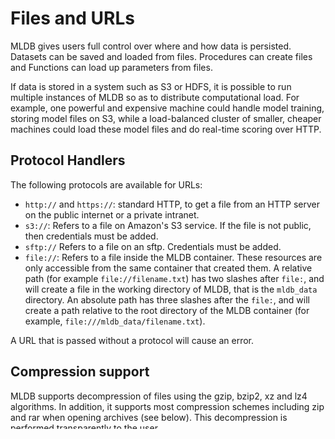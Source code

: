 # Files and URLs

MLDB gives users full control over where and how data is persisted. Datasets can be saved and loaded from files. Procedures can create files and Functions can load up parameters from files.

If data is stored in a system such as S3 or HDFS, it is possible to run multiple instances of MLDB so as to distribute computational load. For example, one powerful and expensive machine could handle model training, storing model files on S3, while a load-balanced cluster of smaller, cheaper machines could load these model files and do real-time scoring over HTTP.

## Protocol Handlers

The following protocols are available for URLs:

- `http://` and `https://`: standard HTTP, to get a file from an HTTP server on the public
  internet or a private intranet.
- `s3://`: Refers to a file on Amazon's S3 service.  If the file is not public, then
  credentials must be added.
- `sftp://` Refers to a file on an sftp. Credentials must be added.
- `file://`: Refers to a file inside the MLDB container.  These resources are only
  accessible from the same container that created them.  A relative path (for example
  `file://filename.txt`) has two slashes after `file:`, and will create a file in the
   working directory of MLDB, that is the `mldb_data` directory.  An absolute path has
   three slashes after the `file:`, and will create a path relative to the root
   directory of the MLDB container (for example, `file:///mldb_data/filename.txt`).

A URL that is passed without a protocol will cause an error.

## Compression support

MLDB supports decompression of files using the gzip, bzip2, xz and lz4 algorithms.
In addition, it supports most compression schemes including zip and rar when
opening archives (see below).  This decompression is performed transparently
to the user.

## Accessing files inside archives

It is possible to extract files from archives, by using the `archive+` scheme
prefix.  This is done by:

1.  Obtain a URI to the archive itself, for example `http://site.com/files.zip'
2.  Add the prefix `archive+` to the file, to show that we should be entering
    in to the archive.  So our example becomes `archive+http://site.com/files.zip`.
3.  Add a `#` character and the path of the file within the archive to extract.
    So the final URI to load becomes `archive+http://site.com/files.zip#path/file.txt`

Most archive formats, including compressed, are supported with this scheme.
Note that extracting a file from an archive may require loading the entire
archive, so for complex manipulation of archives it's still better to use
external tools.

## Credentials

MLDB can store credentials and supply them whenever required.

MLDB exposes a REST API which is accessible at the route `/v1/credentials`. It
is also possible to specify credentials when starting MLDB.  Please refer
to the [BatchMode](BatchMode.md) Section for details.

### Credential rules

Credentials are specified by giving rules.  A credential rule contains two parts:

1.  The credentials, which gives the actual secret information to access a resource as well
    as the location of that resource and other metadata required for the service
    hosting the resource to complete the request;
2.  A rule which includes the resource type (e.g. S3) and a resource path prefix.
    The rule allows a user to store many credentials for the same service
    and control when the credentials is used.

When a resource that requires credentials is requested, MLDB will scan the stored
rules for matching credentials.  The matching is performed on the resource path
using prefixes.  For example, suppose that two sets of credentials are stored
in MLDB for the AWS S3 service, one set with read-only access

```
{
  "store":{
    "resource":"s3://public.example.com",
    "resourceType":"aws:s3",
    "credential":{
      "protocol":"http",
      "location":"s3.amazonaws.com",
      "id":"<READ ACCESS KEY ID>",
      "secret":"<READ ACCESS KEY>",
      "validUntil":"2030-01-01T00:00:00Z"
    }
  }
}
```

and one set with read-write access

```
{
  "store":{
    "resource":"s3://public.example.com/mystuff",
    "resourceType":"aws:s3",
    "credential":{
      "protocol":"http",
      "location":"s3.amazonaws.com",
      "id":"<READ-WRITE ACCESS KEY ID>",
      "secret":"<READ-WRITE ACCESS KEY>",
      "validUntil":"2030-01-01T00:00:00Z"
    }
  }
}
```
When requesting this resource `s3://public.example.com/text.csv`, MLDB will match the first
rule only because its `resource` field is a prefix of the resource path and it will therefore
use the read-only credentials. On the other-hand, if the resource
`s3://public.example.com/mystuff/text.csv` is requested, both rules will match but
MLDB will use the second one because it matches a longer prefix of the resource path.

### Credentials storage

Unlike other resources stored in MLDB, the credentials are persisted to disk under the `.mldb_credentials`
sub-folder of the `mldb_data` folder.  The credentials are persisted in clear so it is important to
protect them and users are encourage to put in place the proper safeguards on that location.
Deleting a credential entity will also delete its persisted copy.

### Credentials objects

Credentials are represented as JSON objects with the following fields.

![](%%type Datacratic::StoredCredentials)

with the `credential` field (which define the actual credentials and the resource to
access) as follows:

![](%%type Datacratic::Credential)

### Storing credentials

You can `PUT` (without an ID) or `POST` (with an ID) the following object to
`/v1/credentials` in order to store new credentials:

![](%%type Datacratic::MLDB::CredentialRuleConfig)


### Example: storing Amazon Web Services S3 credentials

The first thing that you will probably want to do is to post some AWS S3
credentials into MLDB, as otherwise you won't be able to
do anything on Amazon.

The way to do this is to `PUT` to `/v1/credentials/<id>`:

```python
mldb.put("/v1/credentials/mys3creds", {
    "store":
    {
        "resource":"s3://",
        "resourceType":"aws:s3",
        "credential":
        {
            "protocol": "http",
            "location":"s3.amazonaws.com",
            "id":<ACCESS KEY ID>,
            "secret":<ACCESS KEY>,
            "validUntil":"2030-01-01T00:00:00Z"
        }
    }
})
```

That will be stored in the `mldb_data/.mldb_credentials/mys3creds` file, and
automatically reloaded next time that the container gets loaded up.

Be very careful about the firewall rules on your machine; credentials
are stored in plain text on the filesystem inside the container, and
it is possible to run arbitrary Python code that can access that filesystem
from plugins.

It is dangerous to use credentials that
have more permission than is strictly required (usually, read and possibly write
access to a specific path on a bucket).  See, for example, the [Amazon Web Services](http://docs.aws.amazon.com/general/latest/gr/aws-access-keys-best-practices.html)
page on best practices with access keys.

## Credentials Resources

This section lists, per resource type, the type of credentials calls that are made
for that resource.

### Amazon Web Services

Requests to AWS all start with `resourceType` of `aws:`.

#### Amazon S3

Requests to read from an Amazon S3 account, under `s3://` will result in a
credentials request with the following parameters:

- `resourceType`: `aws:s3`
- `resource`: `s3://...`

The `extra` parameters that can be returned are:

- `bandwidthToServiceMbps`: if this is set, then it indicates the available total
  bandwidth to the S3 service in mbps (default 20).  This influences the timeouts
  that are calculated on S3 requests.
